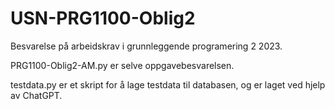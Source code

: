 # USN-PRG1100-Oblig2
Besvarelse på arbeidskrav i grunnleggende programering 2 2023.

PRG1100-Oblig2-AM.py er selve oppgavebesvarelsen.

testdata.py er et skript for å lage testdata til databasen, og er laget ved hjelp av ChatGPT.
